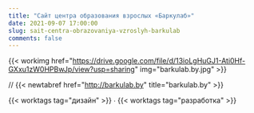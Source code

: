 ```yaml
---
title: "Сайт центра образования взрослых «Баркулаб»"
date: 2021-09-07 17:00:00
slug: sait-centra-obrazovaniya-vzroslyh-barkulab
comments: false
---
```


{{< workimg href="https://drive.google.com/file/d/13ioLgHuGJ1-Ati0Hf-GXxu1zW0HPBwJp/view?usp=sharing" img="barkulab.by.jpg" >}}

// {{< newtabref href="http://barkulab.by" title="barkulab.by" >}}  

{{< worktags tag="дизайн" >}} ∙ {{< worktags tag="разработка" >}}